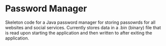 # Password Manager

Skeleton code for a Java password manager for storing passowrds for all websites and social services. Currently stores data in a .bin (binary) file that is read upon starting the application and then written to after exiting the application.



